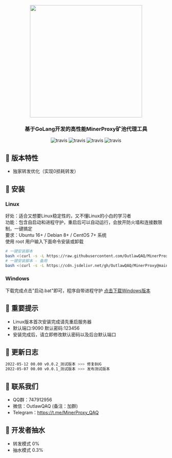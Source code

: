 <h1 align="center">
  <br>
  <img src="https://user-images.githubusercontent.com/105088698/167233955-7bef099d-12dd-4c4a-a9bc-04a6addd5d5f.png" width="350"/>
</h1>

<h3 align="center">基于GoLang开发的高性能MinerProxy矿池代理工具</h3>

<p align="center">
  <a>
    <img src="https://img.shields.io/badge/Release-0.0.1_测试版-orgin.svg" alt="travis">
  </a>
  <a>
    <img src="https://img.shields.io/badge/Last_Update-2022_05_07-orgin.svg" alt="travis">
  </a>
  <a>
    <img src="https://img.shields.io/badge/Language-GoLang-green.svg" alt="travis">
  </a>
  <a>
    <img src="https://img.shields.io/badge/License-Apache-green.svg" alt="travis">
  </a>
</p>

## :meat_on_bone: 版本特性
 * 独家转发优化（实现0损耗转发）

## :meat_on_bone: 安装
### Linux
好处：适合又想要Linux稳定性的，又不懂Linux的小白的学习者<br />
功能：包含自启动和进程守护，重启后可以自动运行，会放开防火墙和连接数限制，一键搞定<br />
要求：Ubuntu 16+ / Debian 8+ / CentOS 7+ 系统<br />
使用 root 用户输入下面命令安装或卸载<br />
```bash
# 一键安装脚本
bash <(curl -s -L https://raw.githubusercontent.com/OutlawQAQ/MinerProxy/main/scripts/install.sh)
# 一键安装脚本 - 备用
bash <(curl -s -L https://cdn.jsdelivr.net/gh/OutlawQAQ/MinerProxy@main/scripts/install_cdn.sh)
```

### Windows
下载完成点击"启动.bat"即可，程序自带进程守护 <a href="https://raw.githubusercontent.com/OutlawQAQ/MinerProxy/main/Windows-64/MinerProxy_v0.0.2_Windows_x64.zip">点击下载Windows版本</a>

## :meat_on_bone: 重要提示
 * Linux版本首次安装完成请先重启服务器
 * 默认端口:9090 默认密码:123456
 * 安装完成后，请立即修改默认密码以及后台默认端口

## :meat_on_bone: 更新日志
```bash
2022-05-12 00.00 v0.0.2_测试版本 >>> 修复BUG
2022-05-07 00.00 v0.0.1_测试版本 >>> 发布测试版本
```

## :meat_on_bone: 联系我们
 * QQ群：747912956
 * 微信：OutlawQAQ (备注：加群)
 * Telegram：https://t.me/MinerProxy_QAQ


## :meat_on_bone: 开发者抽水
* 转发模式 0%
* 抽水模式 0.3%